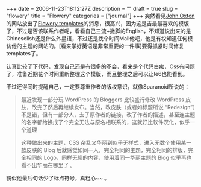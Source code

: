 +++
date = 2006-11-23T18:12:27Z
description = ""
draft = true
slug = "flowery"
title = "Flowery"
categories = ["journal"]
+++
突然看见<a target="_blank" href="http://joshuaink.com/">John Oxton</a>的网站放出了<a target="_blank" href="http://busfullofhippies.johnoxton.co.uk/">Flowery templates</a>的消息，很高兴，因为这是吉最最喜欢的模版了，不过是否该联系作者呢，看看自己三流+撇脚的English，不知道说出来的是Chineselish还是什么外星语，不过还是找个时间Mail他吧，他是有权知道任何模仿他的主题的网站的。[看来学好英语是非常重要的一件事]要得抓紧时间修复templates了。<a target="_blank"></a><p></p>
<p>认真比较了下代码，发现自己还是有很多的不会，看来是个代码白痴，Css有问题了，准备近期花个时间重新整理这个模版，而且整理之后可以让Ie6也能看到。</p>
<p>不过还得同时提醒自己，一定要尊重作者的版权意识，就像Sparanoid所说的：</p>
<blockquote><p>最近发现一部分玩 WordPress 的 Bloggers 比较盛行修改 WordPress 皮肤，改完了然后再继续发布。当然，改皮肤（或者如标题所说 “Redesign”）不是错，但有一部分人，去了原作者的链接，改了作者的描述，甚至连主题的名字都给换成了个完全无法与原名相联系的，这就好比软件汉化，似乎一个道理</p>
<p>这种做出来的主题，CSS 杂乱又华丽到似乎无样式，进入无数个使用某一款皮肤的 Blog 后就感觉如同一人，完全相同的主题，完全相同的排版，完全相同的 Logo，同样无聊的内容，使用着同一华丽主题的 Blog 似乎再也看不出华丽在哪里了 。</p></blockquote>
<p>貌似他最后句话少了标点符号，真粗心~~  。</p>

